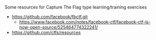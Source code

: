 Some resources for Capture The Flag type learning/training exercises

* https://github.com/facebook/fbctf.git
  * https://www.facebook.com/notes/facebook-ctf/facebook-ctf-is-now-open-source/525464774322241/
* https://github.com/ctfs/resources


